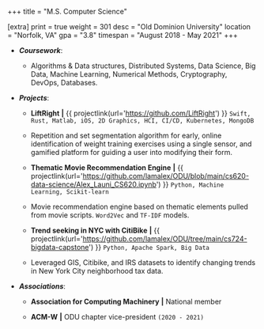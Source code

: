 +++
title = "M.S. Computer Science"

[extra]
print = true
weight = 301
desc = "Old Dominion University"
location = "Norfolk, VA"
gpa = "3.8"
timespan = "August 2018 - May 2021"
+++
* ___Coursework___:
  * Algorithms & Data structures, Distributed Systems, Data Science, Big Data, Machine Learning, Numerical Methods, Cryptography, DevOps, Databases.

* ___Projects___:
  * __LiftRight__ __\|__ {{ projectlink(url='https://github.com/LiftRight') }} `Swift, Rust, Matlab, iOS, 2D Graphics, HCI, CI/CD, Kubernetes, MongoDB`
  * Repetition and set segmentation algorithm for early, online identification of weight training exercises using a single sensor, and gamified platform for guiding a user into modifying their form.

  * __Thematic Movie Recommendation Engine__ __\|__ {{ projectlink(url='https://github.com/lamalex/ODU/blob/main/cs620-data-science/Alex_Launi_CS620.ipynb') }} `Python, Machine Learning, Scikit-learn`
  * Movie recommendation engine based on thematic elements pulled from movie scripts. `Word2Vec` and `TF-IDF` models. 

  * __Trend seeking in NYC with CitiBike__ __\|__ {{ projectlink(url='https://github.com/lamalex/ODU/tree/main/cs724-bigdata-capstone') }} `Python, Apache Spark, Big Data`
  * Leveraged GIS, Citibike, and IRS datasets to identify changing trends in New York City neighborhood tax data.

* ___Associations___:
  * __Association for Computing Machinery__ __\|__ National member

  * __ACM-W__ __\|__ ODU chapter vice-president `(2020 - 2021)`
